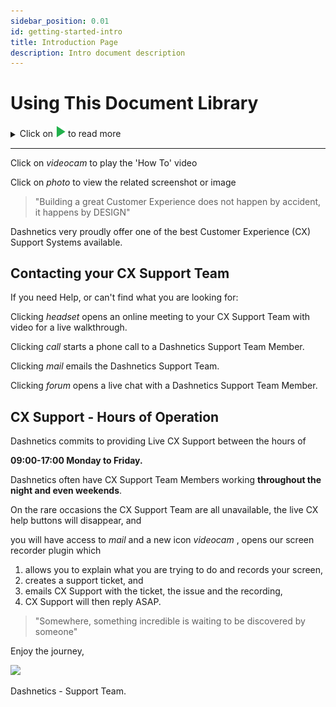 ```yaml
---
sidebar_position: 0.01
id: getting-started-intro
title: Introduction Page
description: Intro document description
---
```


# Using This Document Library

<details>

<summary>
Click on  <img src="/img/play.png" width='16' padding='10px 20px'></img>  to read more

</summary><p></p>

You will see these through the site and they are an indication that there is more to see or read on the topic.

Simply click on the triangle or words to reveal the details

</details>

---

Click on <i className="material-icons color">videocam</i> to play the 'How To' video

Click on <i className="material-icons color">photo</i> to view the related screenshot or image




> "Building a great Customer Experience does not happen by accident, it happens by DESIGN"

Dashnetics very proudly offer one of the best Customer Experience (CX) Support Systems available.



## Contacting your CX Support Team

If you need Help, or can't find what you are looking for:

Clicking <i className="material-icons color">headset</i> opens an online meeting to your CX Support Team with video for a live walkthrough.

Clicking <i className="material-icons color">call</i> starts a phone call to a Dashnetics Support Team Member.

Clicking <i className="material-icons color">mail</i> emails the Dashnetics Support Team.

Clicking <i className="material-icons color">forum</i> opens a live chat with a Dashnetics Support Team Member.

## CX Support - Hours of Operation


Dashnetics commits to providing Live CX Support between the hours of

**09:00-17:00 Monday to Friday.** 

Dashnetics often have CX Support Team Members working **throughout the night and even weekends**.

On the rare occasions the CX Support Team are all unavailable, the live CX help buttons will disappear, and 

you will have access to <i className="material-icons color">mail</i> and a new icon <i className="material-icons color">videocam</i> , opens our screen recorder plugin which 
1. allows you to explain what you are trying to do and records your screen,
2. creates a support ticket, and 
3. emails CX Support with the ticket, the issue and the recording,
4. CX Support will then reply ASAP.


> "Somewhere, something incredible is waiting to be discovered by someone"



Enjoy the journey, 

[ ![](/img/favicon.ico) ](https://Dashnetics.com.au)

Dashnetics - Support Team.




